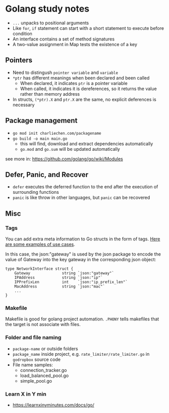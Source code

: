 # Golang study notes

- `...` unpacks to positional arguments
- Like `for`, `if` statement can start with a short statement to execute before condition
- An interface contains a set of method signatures
- A two-value assignment in Map tests the existence of a key

## Pointers

- Need to distingush `pointer variable` and `variable`
- `*ptr` has different meanings when been declared and been called
  - When declared, it indicates `ptr` is a pointer variable
  - When called, it indicates it is dereferences, so it returns the value rather than memory address
- In structs, `(*ptr).X` and `ptr.X` are the same, no explicit deferences is necessary

## Package management

- `go mod init charliechen.com/packagename`
- `go build -o main main.go`
  - this will find, download and extract dependencies automatically
  - `go.mod` and `go.sum` will be updated automatically

see more in: https://github.com/golang/go/wiki/Modules

## Defer, Panic, and Recover

- `defer` executes the deferred function to the end after the execution of surrounding functions
- `panic` is like throw in other languages, but `panic` can be recovered

## Misc

### Tags

You can add extra meta information to Go structs in the form of tags. [Here are some examples of use cases](https://stackoverflow.com/questions/10858787/what-are-the-uses-for-tags-in-go).

In this case, the json:"gateway" is used by the json package to encode the value of Gateway into the key gateway in the corresponding json object:

```
type NetworkInterface struct {
    Gateway              string `json:"gateway"`
    IPAddress            string `json:"ip"`
    IPPrefixLen          int    `json:"ip_prefix_len"`
    MacAddress           string `json:"mac"`
    ...
}
```

### Makefile

Makefile is good for golang project automation. `.PHONY` tells makefiles that the target is not associate with files.

### Folder and file naming

- `package-name` or outside folders
- `package_name` inside project, e.g. `rate_limiter/rate_limiter.go` in `godropbox` source code
- File name samples:
  - connection_tracker.go
  - load_balanced_pool.go
  - simple_pool.go

### Learn X in Y min

- https://learnxinyminutes.com/docs/go/
